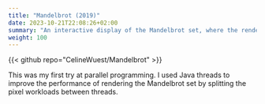 ```yaml
---
title: "Mandelbrot (2019)"
date: 2023-10-21T22:08:26+02:00
summary: "An interactive display of the Mandelbrot set, where the rendering is optimized with parallel programming."
weight: 100
---
```


{{< github repo="CelineWuest/Mandelbrot" >}}

This was my first try at parallel programming.
I used Java threads to improve the performance of rendering the Mandelbrot set by splitting the pixel workloads between threads.
